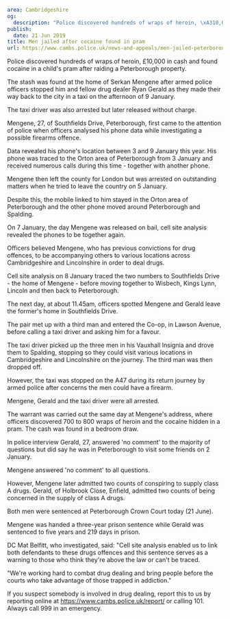 ```yaml
area: Cambridgeshire
og:
  description: "Police discovered hundreds of wraps of heroin, \xA310,000 in cash and found cocaine in a child\u2019s pram"
publish:
  date: 21 Jun 2019
title: Men jailed after cocaine found in pram
url: https://www.cambs.police.uk/news-and-appeals/men-jailed-peterborough-police-cocaine-pram
```

Police discovered hundreds of wraps of heroin, £10,000 in cash and found cocaine in a child's pram after raiding a Peterborough property.

The stash was found at the home of Serkan Mengene after armed police officers stopped him and fellow drug dealer Ryan Gerald as they made their way back to the city in a taxi on the afternoon of 9 January.

The taxi driver was also arrested but later released without charge.

Mengene, 27, of Southfields Drive, Peterborough, first came to the attention of police when officers analysed his phone data while investigating a possible firearms offence.

Data revealed his phone's location between 3 and 9 January this year. His phone was traced to the Orton area of Peterborough from 3 January and received numerous calls during this time - together with another phone.

Mengene then left the county for London but was arrested on outstanding matters when he tried to leave the country on 5 January.

Despite this, the mobile linked to him stayed in the Orton area of Peterborough and the other phone moved around Peterborough and Spalding.

On 7 January, the day Mengene was released on bail, cell site analysis revealed the phones to be together again.

Officers believed Mengene, who has previous convictions for drug offences, to be accompanying others to various locations across Cambridgeshire and Lincolnshire in order to deal drugs.

Cell site analysis on 8 January traced the two numbers to Southfields Drive - the home of Mengene - before moving together to Wisbech, Kings Lynn, Lincoln and then back to Peterborough.

The next day, at about 11.45am, officers spotted Mengene and Gerald leave the former's home in Southfields Drive.

The pair met up with a third man and entered the Co-op, in Lawson Avenue, before calling a taxi driver and asking him for a favour.

The taxi driver picked up the three men in his Vauxhall Insignia and drove them to Spalding, stopping so they could visit various locations in Cambridgeshire and Lincolnshire on the journey. The third man was then dropped off.

However, the taxi was stopped on the A47 during its return journey by armed police after concerns the men could have a firearm.

Mengene, Gerald and the taxi driver were all arrested.

The warrant was carried out the same day at Mengene's address, where officers discovered 700 to 800 wraps of heroin and the cocaine hidden in a pram. The cash was found in a bedroom draw.

In police interview Gerald, 27, answered 'no comment' to the majority of questions but did say he was in Peterborough to visit some friends on 2 January.

Mengene answered 'no comment' to all questions.

However, Mengene later admitted two counts of conspiring to supply class A drugs. Gerald, of Holbrook Close, Enfield, admitted two counts of being concerned in the supply of class A drugs.

Both men were sentenced at Peterborough Crown Court today (21 June).

Mengene was handed a three-year prison sentence while Gerald was sentenced to five years and 219 days in prison.

DC Mat Belfitt, who investigated, said: "Cell site analysis enabled us to link both defendants to these drugs offences and this sentence serves as a warning to those who think they're above the law or can't be traced.

"We're working hard to combat drug dealing and bring people before the courts who take advantage of those trapped in addiction."

If you suspect somebody is involved in drug dealing, report this to us by reporting online at https://www.cambs.police.uk/report/ or calling 101. Always call 999 in an emergency.
